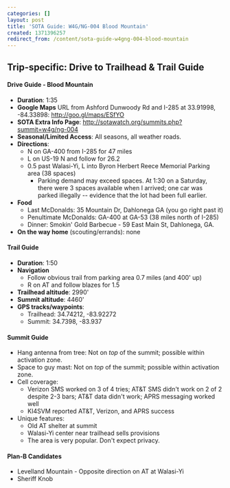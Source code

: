```yaml
---
categories: []
layout: post
title: 'SOTA Guide: W4G/NG-004 Blood Mountain'
created: 1371396257
redirect_from: /content/sota-guide-w4gng-004-blood-mountain
---
```

Trip-specific: Drive to Trailhead & Trail Guide
--------------------------------------------------------
#### Drive Guide - Blood Mountain

* **Duration**: 1:35
* **Google Maps** URL from Ashford Dunwoody Rd and I-285 at 33.91998, -84.33898: http://goo.gl/maps/ESfYO
* **SOTA Extra Info Page**: http://sotawatch.org/summits.php?summit=w4g/ng-004
* **Seasonal/Limited Access**: All seasons, all weather roads.
* **Directions**:
    * N on GA-400 from I-285 for 47 miles
    * L on US-19 N and follow for 26.2
    * 0.5 past Walasi-Yi, L into Byron Herbert Reece Memorial Parking area (38 spaces)
        * Parking demand may exceed spaces. At 1:30 on a Saturday, there were 3 spaces available when I arrived; one car was parked illegally -- evidence that the lot had been full earlier.
* **Food**
    * Last McDonalds: 35 Mountain Dr, Dahlonega GA (you go right past it)
    * Penultimate McDonalds: GA-400 at GA-53 (38 miles north of I-285)
    * Dinner: Smokin' Gold Barbecue - 59 East Main St, Dahlonega, GA.
* **On the way home** (scouting/errands): none

#### Trail Guide

* **Duration**: 1:50
* **Navigation**
    * Follow obvious trail from parking area 0.7 miles (and 400' up)
    * R on AT and follow blazes for 1.5
* **Trailhead altitude**: 2990'
* **Summit altitude**: 4460'
* **GPS tracks/waypoints**:
    * Trailhead: 34.74212, -83.92272
    * Summit: 34.7398, -83.937

#### Summit Guide

* Hang antenna from tree: Not on *top* of the summit; possible within activation zone.
* Space to guy mast: Not on *top* of the summit; possible within activation zone.
* Cell coverage: 
    * Verizon SMS worked on 3 of 4 tries; AT&T SMS didn't work on 2 of 2 despite 2-3 bars; AT&T data didn't work; APRS messaging worked well
    * KI4SVM reported AT&T, Verizon, and APRS success
* Unique features:
    * Old AT shelter at summit
    * Walasi-Yi center near trailhead sells provisions
    * The area is very popular.  Don't expect privacy.

#### Plan-B Candidates

* Levelland Mountain - Opposite direction on AT at Walasi-Yi
* Sheriff Knob
